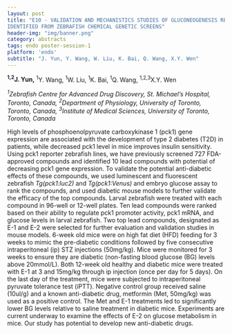 ```yaml
---
layout: post
title: "E10 - VALIDATION AND MECHANISTICS STUDIES OF GLUCONEOGENESIS REGULATORS
IDENTIFIED FROM ZEBRAFISH CHEMICAL GENETIC SCREENS"
header-img: "img/banner.png"
category: abstracts
tags: endo poster-session-1
platform: 'endo'
subtitle: "J. Yun, Y. Wang, W. Liu, K. Bai, Q. Wang, X.Y. Wen"
---
```

**<sup>1,2</sup>J. Yun,** <sup>1</sup>Y. Wang, <sup>1</sup>W. Liu, <sup>1</sup>K. Bai, <sup>1</sup>Q. Wang, <sup>1,2,3</sup>X.Y. Wen

_<sup>1</sup>Zebrafish Centre for Advanced Drug Discovery, St. Michael’s
Hospital, Toronto, Canada, <sup>2</sup>Department of Physiology, University of
Toronto, Toronto, Canada, <sup>3</sup>Institute of Medical Sciences, University
of Toronto, Toronto, Canada_

High levels of phosphoenolpyruvate carboxykinase 1 (pck1) gene
expression are associated with the development of type 2 diabetes (T2D)
in patients, while decreased pck1 level in mice improves insulin
sensitivity. Using pck1 reporter zebrafish lines, we have previously
screened 727 FDA-approved compounds and identified 10 lead compounds
with potential of decreasing pck1 gene expression. To validate the
potential anti-diabetic effects of these compounds, we used luminescent
and fluorescent zebrafish _Tg(pck1:luc2)_ and _Tg(pck1:Venus)_ and
embryo glucose assay to rank the compounds, and used diabetic mouse
models to further validate the efficacy of the top compounds. Larval
zebrafish were treated with each compound in 96-well or 12-well plates.
Ten lead compounds were ranked based on their ability to regulate pck1
promoter activity, pck1 mRNA, and glucose levels in larval zebrafish.
Two top lead compounds, designated as E-1 and E-2 were selected for
further evaluation and validation studies in mouse models. 6-week old
mice were on high fat diet (HFD) feeding for 3 weeks to mimic the
pre-diabetic conditions followed by five consecutive intraperitoneal
(ip) STZ injections (50mg/kg). Mice were monitored for 3 weeks to ensure
they are diabetic (non-fasting blood glucose (BG) levels above
20mmol/L). Both 12-week old healthy and diabetic mice were treated with
E-1 at 3 and 15mg/kg through ip injection (once per day for 5 days). On
the last day of the treatment, mice were subjected to intraperitoneal
pyruvate tolerance test (iPTT). Negative control group received saline
(10ul/g) and a known anti-diabetic drug, metformin (Met, 50mg/kg) was
used as a positive control. The Met and E-1 treatments led to
significantly lower BG levels relative to saline treatment in diabetic
mice. Experiments are current underway to examine the effects of E-2 on
glucose metabolism in mice. Our study has potential to develop new
anti-diabetic drugs.
